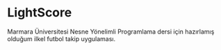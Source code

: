 ﻿# LightScore
Marmara Üniversitesi Nesne Yönelimli Programlama dersi için hazırlamış olduğum ilkel futbol takip uygulaması.
